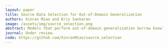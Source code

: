 ```yaml
---
layout: paper
title: Source Data Selection for Out-of-Domain Generalization
authors: Xinran Miao and Kris Sankaran
image: /assets/img/source_selection.png
abstract: Models that perform out-of-domain generalization borrow knowledge from heterogeneous source data and apply it to a related but distinct target task. Transfer learning has proven effective for accomplishing this generalization in many applications. However, poor selection of a source dataset can lead to poor performance on the target, a phenomenon called negative transfer. In order to take full advantage of available source data, this work studies source data selection with respect to a target task. We propose two source selection methods that are based on the multi-bandit theory and random search, respectively. We conduct a thorough empirical evaluation on both simulated and real data. Our proposals can be also viewed as diagnostics for the existence of a reweighted source subsamples that perform better than the random selection of available samples.
journal: Under review.
code: https://github.com/XinranMiao/source_selection
---
```

